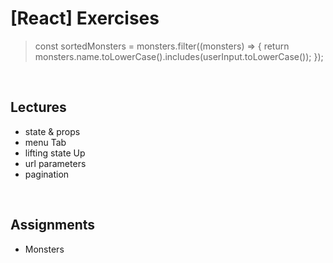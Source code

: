 # [React] Exercises

>  const sortedMonsters = monsters.filter((monsters) => {
    return monsters.name.toLowerCase().includes(userInput.toLowerCase());
  });

<br />

## Lectures

- state & props
- menu Tab
- lifting state Up
- url parameters
- pagination

<br />

## Assignments

- Monsters

